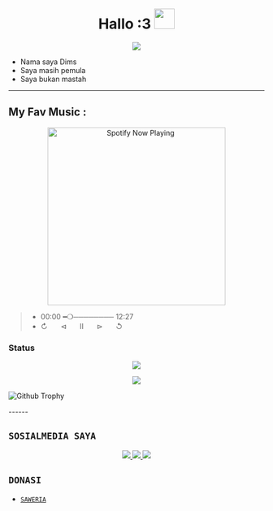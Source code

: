 <h1 align="center">Hallo :3  <img src="https://user-images.githubusercontent.com/1303154/88677602-1635ba80-d120-11ea-84d8-d263ba5fc3c0.gif" width="40px" alt=""><br></h1>
<p align="center">
<img src="https://66.media.tumblr.com/8b1b0816012eddea3ba60ddf87109a6b/tumblr_nvb1ejLY2e1ua9vvpo1_500.gif" />
</p>

<p align="center">

-  Nama saya Dims
-  Saya masih pemula
-  Saya bukan mastah
</p>

------

## My Fav Music :
<p align="center">
  <a href="https://open.spotify.com/track/bfdadf6c-de9e-468b-bbfa-ffeb7c395aec?si=Btfle_keSyysCVtV-bZvFQ&utm_source=copy-link" target="_blank"><img src="https://now-playing-on-spotify.vercel.app/api/spotify" alt="Spotify Now Playing" width="350"/></a></p>

> * 00:00​ ━❍──────── 12:27 
> * ↻ㅤㅤ⊲ㅤㅤⅡㅤㅤ⊳ㅤㅤ↺ㅤ

### Status 

<p align="center"><a href="https://github.com/bolaxd"><img src="https://github-readme-stats.vercel.app/api?username=bolaxd&show_icons=true&theme=radical"></a></p>
<p align="center"><a href="https://github.com/bolaxd"><img src="https://github-readme-stats.vercel.app/api/top-langs/?username=bolaxd&theme=radical&layout=compact"></a></p> 

![Github Trophy](https://github-profile-trophy.vercel.app/?username=bolaxd)

</details>
------

## ```SOSIALMEDIA SAYA```
<p align="center">
<a href="https://www.instagram.com/"><img src="https://img.shields.io/badge/Instagram-E4405F?style=for-the-badge&logo=instagram&logoColor=white"/>
<a href="https://www.youtube.com/@DimsT1945"><img src="https://img.shields.io/badge/YouTube-c4302b?style=for-the-badge&logo=youtube&logoColor=white"/>
<a href="https://wa.me/6281398274790"><img src="https://img.shields.io/badge/WhatsApp-25D366?style=for-the-badge&logo=whatsapp&logoColor=white" /></a>
</p>

## ```DONASI```

- [`SAWERIA`](https://saweria.co/dimst)
